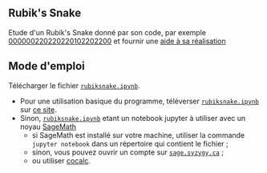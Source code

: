 ## Rubik's Snake
Etude d'un Rubik's Snake donné par son code, par exemple [000000220220220102202200](https://rawcdn.githack.com/YvesLemaire/rubiksnake/9cdd0cef72da81341bdbab911846ae12b16f8a5c/cat.html) et fournir une [aide à sa réalisation](./cat.png)
## Mode d'emploi
Télécharger le fichier [`rubiksnake.ipynb`](./rubiksnake.ipynb).
- Pour une utilisation basique du programme, téléverser [`rubiksnake.ipynb`](./rubiksnake.ipynb) sur [ce site](https://dahn-research.eu/nbplayer/). 
- Sinon, [`rubiksnake.ipynb`](./rubiksnake.ipynb) etant un notebook jupyter à utiliser avec un noyau [SageMath](https://www.sagemath.org/)
    - si SageMath est installé sur votre machine, utiliser la commande `jupyter notebook` dans un répertoire qui contient le fichier ;
    - sinon, vous pouvez ouvrir un compte sur [`sage.syzygy.ca`](https://sage.syzygy.ca/) ;
    - ou utiliser [cocalc](https://cocalc.com/).

